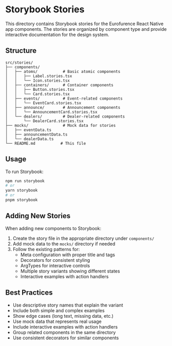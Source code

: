 # Storybook Stories

This directory contains Storybook stories for the Eurofurence React Native app components. The stories are organized by component type and provide interactive documentation for the design system.

## Structure

```
src/stories/
├── components/
│   ├── atoms/           # Basic atomic components
│   │   ├── Label.stories.tsx
│   │   └── Icon.stories.tsx
│   ├── containers/      # Container components
│   │   ├── Button.stories.tsx
│   │   └── Card.stories.tsx
│   ├── events/          # Event-related components
│   │   └── EventCard.stories.tsx
│   ├── announce/        # Announcement components
│   │   └── AnnouncementCard.stories.tsx
│   └── dealers/         # Dealer-related components
│       └── DealerCard.stories.tsx
├── mocks/               # Mock data for stories
│   ├── eventData.ts
│   ├── announcementData.ts
│   └── dealerData.ts
└── README.md           # This file
```

## Usage

To run Storybook:

```bash
npm run storybook
# or
yarn storybook
# or
pnpm storybook
```

## Adding New Stories

When adding new components to Storybook:

1. Create the story file in the appropriate directory under `components/`
2. Add mock data to the `mocks/` directory if needed
3. Follow the existing patterns for:
   - Meta configuration with proper title and tags
   - Decorators for consistent styling
   - ArgTypes for interactive controls
   - Multiple story variants showing different states
   - Interactive examples with action handlers

## Best Practices

- Use descriptive story names that explain the variant
- Include both simple and complex examples
- Show edge cases (long text, missing data, etc.)
- Use mock data that represents real usage
- Include interactive examples with action handlers
- Group related components in the same directory
- Use consistent decorators for similar components 
